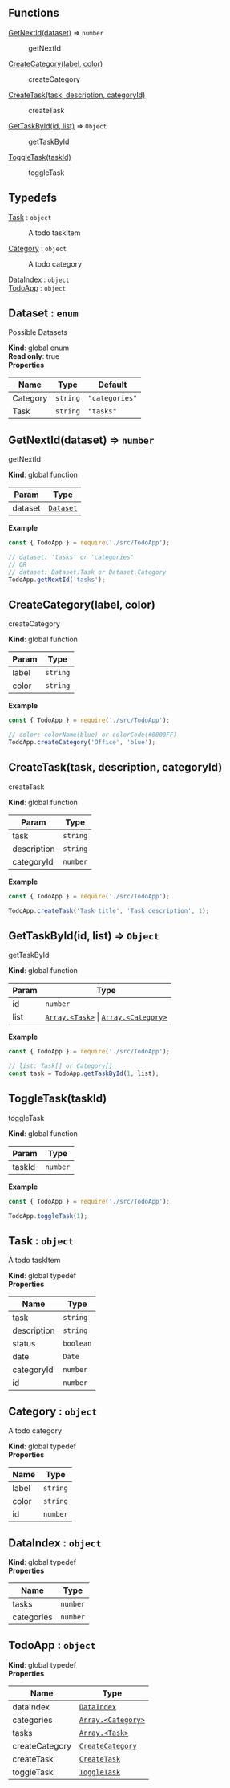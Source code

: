 ## Functions

<dl>
<dt><a href="#GetNextId">GetNextId(dataset)</a> ⇒ <code>number</code></dt>
<dd><p>getNextId</p>
</dd>
<dt><a href="#CreateCategory">CreateCategory(label, color)</a></dt>
<dd><p>createCategory</p>
</dd>
<dt><a href="#CreateTask">CreateTask(task, description, categoryId)</a></dt>
<dd><p>createTask</p>
</dd>
<dt><a href="#GetTaskById">GetTaskById(id, list)</a> ⇒ <code>Object</code></dt>
<dd><p>getTaskById</p>
</dd>
<dt><a href="#ToggleTask">ToggleTask(taskId)</a></dt>
<dd><p>toggleTask</p>
</dd>
</dl>

## Typedefs

<dl>
<dt><a href="#Task">Task</a> : <code>object</code></dt>
<dd><p>A todo taskItem</p>
</dd>
<dt><a href="#Category">Category</a> : <code>object</code></dt>
<dd><p>A todo category</p>
</dd>
<dt><a href="#DataIndex">DataIndex</a> : <code>object</code></dt>
<dd></dd>
<dt><a href="#TodoApp">TodoApp</a> : <code>object</code></dt>
<dd></dd>
</dl>

<a name="Dataset"></a>

## Dataset : <code>enum</code>
Possible Datasets

**Kind**: global enum  
**Read only**: true  
**Properties**

| Name | Type | Default |
| --- | --- | --- |
| Category | <code>string</code> | <code>&quot;categories&quot;</code> | 
| Task | <code>string</code> | <code>&quot;tasks&quot;</code> | 

<a name="GetNextId"></a>

## GetNextId(dataset) ⇒ <code>number</code>
getNextId

**Kind**: global function  

| Param | Type |
| --- | --- |
| dataset | [<code>Dataset</code>](#Dataset) | 

**Example**  
```js
const { TodoApp } = require('./src/TodoApp');

// dataset: 'tasks' or 'categories'
// OR
// dataset: Dataset.Task or Dataset.Category
TodoApp.getNextId('tasks');
```
<a name="CreateCategory"></a>

## CreateCategory(label, color)
createCategory

**Kind**: global function  

| Param | Type |
| --- | --- |
| label | <code>string</code> | 
| color | <code>string</code> | 

**Example**  
```js
const { TodoApp } = require('./src/TodoApp');

// color: colorName(blue) or colorCode(#0000FF)
TodoApp.createCategory('Office', 'blue');
```
<a name="CreateTask"></a>

## CreateTask(task, description, categoryId)
createTask

**Kind**: global function  

| Param | Type |
| --- | --- |
| task | <code>string</code> | 
| description | <code>string</code> | 
| categoryId | <code>number</code> | 

**Example**  
```js
const { TodoApp } = require('./src/TodoApp');

TodoApp.createTask('Task title', 'Task description', 1);
```
<a name="GetTaskById"></a>

## GetTaskById(id, list) ⇒ <code>Object</code>
getTaskById

**Kind**: global function  

| Param | Type |
| --- | --- |
| id | <code>number</code> | 
| list | [<code>Array.&lt;Task&gt;</code>](#Task) \| [<code>Array.&lt;Category&gt;</code>](#Category) | 

**Example**  
```js
const { TodoApp } = require('./src/TodoApp');

// list: Task[] or Category[]
const task = TodoApp.getTaskById(1, list);
```
<a name="ToggleTask"></a>

## ToggleTask(taskId)
toggleTask

**Kind**: global function  

| Param | Type |
| --- | --- |
| taskId | <code>number</code> | 

**Example**  
```js
const { TodoApp } = require('./src/TodoApp');

TodoApp.toggleTask(1);
```
<a name="Task"></a>

## Task : <code>object</code>
A todo taskItem

**Kind**: global typedef  
**Properties**

| Name | Type |
| --- | --- |
| task | <code>string</code> | 
| description | <code>string</code> | 
| status | <code>boolean</code> | 
| date | <code>Date</code> | 
| categoryId | <code>number</code> | 
| id | <code>number</code> | 

<a name="Category"></a>

## Category : <code>object</code>
A todo category

**Kind**: global typedef  
**Properties**

| Name | Type |
| --- | --- |
| label | <code>string</code> | 
| color | <code>string</code> | 
| id | <code>number</code> | 

<a name="DataIndex"></a>

## DataIndex : <code>object</code>
**Kind**: global typedef  
**Properties**

| Name | Type |
| --- | --- |
| tasks | <code>number</code> | 
| categories | <code>number</code> | 

<a name="TodoApp"></a>

## TodoApp : <code>object</code>
**Kind**: global typedef  
**Properties**

| Name | Type |
| --- | --- |
| dataIndex | [<code>DataIndex</code>](#DataIndex) | 
| categories | [<code>Array.&lt;Category&gt;</code>](#Category) | 
| tasks | [<code>Array.&lt;Task&gt;</code>](#Task) | 
| createCategory | [<code>CreateCategory</code>](#CreateCategory) | 
| createTask | [<code>CreateTask</code>](#CreateTask) | 
| toggleTask | [<code>ToggleTask</code>](#ToggleTask) | 

